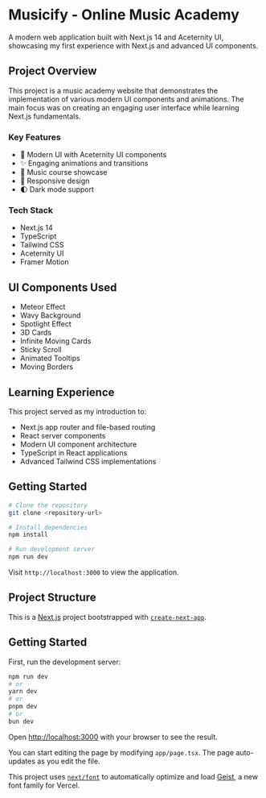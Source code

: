 # Musicify - Online Music Academy

A modern web application built with Next.js 14 and Aceternity UI, showcasing my first experience with Next.js and advanced UI components.

## Project Overview

This project is a music academy website that demonstrates the implementation of various modern UI components and animations. The main focus was on creating an engaging user interface while learning Next.js fundamentals.

### Key Features

- 🎨 Modern UI with Aceternity UI components
- ✨ Engaging animations and transitions
- 🎵 Music course showcase
- 📱 Responsive design
- 🌓 Dark mode support

### Tech Stack

- Next.js 14
- TypeScript
- Tailwind CSS
- Aceternity UI
- Framer Motion

## UI Components Used

- Meteor Effect
- Wavy Background
- Spotlight Effect
- 3D Cards
- Infinite Moving Cards
- Sticky Scroll
- Animated Tooltips
- Moving Borders

## Learning Experience

This project served as my introduction to:
- Next.js app router and file-based routing
- React server components
- Modern UI component architecture
- TypeScript in React applications
- Advanced Tailwind CSS implementations

## Getting Started

```bash
# Clone the repository
git clone <repository-url>

# Install dependencies
npm install

# Run development server
npm run dev
```

Visit `http://localhost:3000` to view the application.

## Project Structure

This is a [Next.js](https://nextjs.org) project bootstrapped with [`create-next-app`](https://nextjs.org/docs/app/api-reference/cli/create-next-app).

## Getting Started

First, run the development server:

```bash
npm run dev
# or
yarn dev
# or
pnpm dev
# or
bun dev
```

Open [http://localhost:3000](http://localhost:3000) with your browser to see the result.

You can start editing the page by modifying `app/page.tsx`. The page auto-updates as you edit the file.

This project uses [`next/font`](https://nextjs.org/docs/app/building-your-application/optimizing/fonts) to automatically optimize and load [Geist](https://vercel.com/font), a new font family for Vercel.

